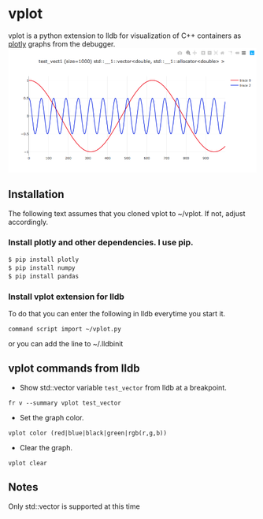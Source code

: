 # vplot

vplot is a python extension to lldb for visualization of C++ containers as [plotly](https://plot.ly/python/) graphs from the debugger.
![vector graph](/plot.png?raw=true)


## Installation

The following text assumes that you cloned vplot to ~/vplot. If not, adjust accordingly.

### Install plotly and other dependencies. I use pip.

```sh
$ pip install plotly
$ pip install numpy
$ pip install pandas
```

### Install vplot extension for lldb

To do that you can enter the following in lldb everytime you start it.

```
command script import ~/vplot.py
```

or you can add the line to ~/.lldbinit

## vplot commands from lldb

* Show std::vector variable ```test_vector``` from lldb at a breakpoint.
```
fr v --summary vplot test_vector
```

* Set the graph color.
``` 
vplot color (red|blue|black|green|rgb(r,g,b))
```

* Clear the graph.
```
vplot clear
```

## Notes
Only std::vector is supported at this time


